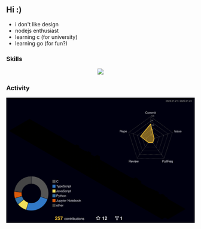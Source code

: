 ## Hi :)
- i don't like design
- nodejs enthusiast
- learning c (for university)
- learning go (for fun?)

### Skills
<p align="center">
  <a href="https://skillicons.dev">
    <img src="https://skillicons.dev/icons?i=html,css,javascript,typescript,nodejs,java,mysql,python,c" />
  </a>
</p>   

### Activity
![svg](./profile-3d-contrib/profile-night-rainbow.svg)

